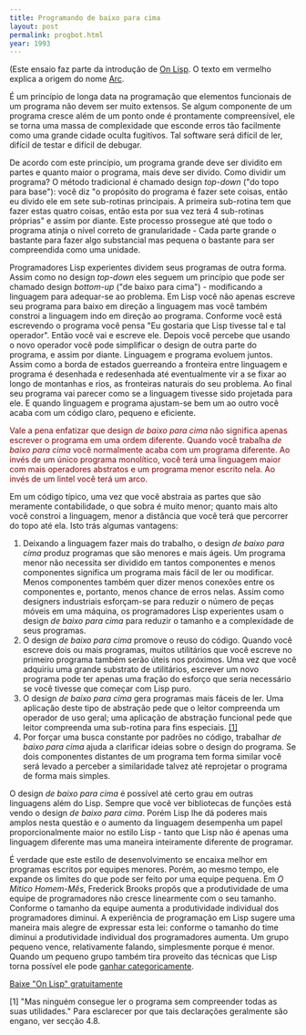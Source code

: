 ```yaml
---
title: Programando de baixo para cima
layout: post
permalink: progbot.html
year: 1993
---
```


(Este ensaio faz parte da introdução de [On Lisp](http://paulgraham.com/onlisp.html). O texto em vermelho explica a origem do nome [Arc](http://paulgraham.com/arc.html).

É um princípio de longa data na programação que elementos funcionais de um programa não devem ser muito extensos. Se algum componente de um programa cresce além de um ponto onde é prontamente compreensível, ele se torna uma massa de complexidade que esconde erros tão facilmente como uma grande cidade oculta fugitivos. Tal software será difícil de ler, difícil de testar e difícil de debugar.

De acordo com este princípio, um programa grande deve ser dividito em partes e quanto maior o programa, mais deve ser divido. Como dividir um programa? O método tradicional é chamado design *top-down* ("do topo para base"): você diz "o propósito do programa é fazer sete coisas, então eu divido ele em sete sub-rotinas principais. A primeira sub-rotina tem que fazer estas quatro coisas, então esta por sua vez terá 4 sub-rotinas próprias" e assim por diante. Este processo prossegue até que todo o programa atinja o nível correto de granularidade - Cada parte grande o bastante para fazer algo substancial mas pequena o bastante para ser compreendida como uma unidade.

Programadores Lisp experientes dividem seus programas de outra forma. Assim como no design *top-down* eles seguem um princípio que pode ser chamado design *bottom-up* ("de baixo para cima") - modificando a linguagem para adequar-se ao problema. Em Lisp você não apenas escreve seu programa para baixo em direção a linguagem mas você também constroi a linguagem indo em direção ao programa. Conforme você está escrevendo o programa você pensa "Eu gostaria que Lisp tivesse tal e tal operador". Então você vai e escreve ele. Depois você percebe que usando o novo operador você pode simplificar o design de outra parte do programa, e assim por diante. Linguagem e programa evoluem juntos. Assim como a borda de estados guerreando a fronteira entre linguagem e programa é desenhada e redesenhada até eventualmente vir a se fixar ao longo de montanhas e rios, as fronteiras naturais do seu problema. Ao final seu programa vai parecer como se a linguagem tivesse sido projetada para ele. E quando linguagem e programa ajustam-se bem um ao outro você acaba com um código claro, pequeno e eficiente.

<p style="color: #880000;">
    Vale a pena enfatizar que design <i>de baixo para cima</i> não significa apenas escrever o programa em uma ordem diferente. Quando você trabalha <i>de baixo para cima</i> você normalmente acaba com um programa diferente. Ao invés de um único programa monolítico, você terá uma linguagem maior com mais operadores abstratos e um programa menor escrito nela. Ao invés de um lintel você terá um arco.
</p>

Em um código típico, uma vez que você abstraia as partes que são meramente contabilidade, o que sobra é muito menor; quanto mais alto você constroi a linguagem, menor a distância que você terá que percorrer do topo até ela. Isto trás algumas vantagens:

  1. Deixando a linguagem fazer mais do trabalho, o design *de baixo para cima* produz programas que são menores e mais ágeis. Um programa menor não necessita ser dividido em tantos componentes e menos componentes significa um programa mais fácil de ler ou modificar. Menos componentes também quer dizer menos conexões entre os componentes e, portanto, menos chance de erros nelas. Assim como designers industriais esforçam-se para reduzir o número de peças móveis em uma máquina, os programadores Lisp experientes usam o design *de baixo para cima* para reduzir o tamanho e a complexidade de seus programas.
  2. O design *de baixo para cima* promove o reuso do código. Quando você escreve dois ou mais programas, muitos utilitários que você escreve no primeiro programa também serão úteis nos próximos. Uma vez que você adquiriu uma grande substrato de utilitários, escrever um novo programa pode ter apenas uma fração do esforço que seria necessário se você tivesse que começar com Lisp puro.
  3. O design *de baixo para cima* gera programas mais fáceis de ler. Uma aplicação deste tipo de abstração pede que o leitor compreenda um operador de uso geral; uma aplicação de abstração funcional pede que leitor compreenda uma sub-rotina para fins especiais. [[1]](#note-1)
  4. Por forçar uma busca constante por padrões no código, trabalhar *de baixo para cima* ajuda a clarificar ideias sobre o design do programa. Se dois componentes distantes de um programa tem forma similar você será levado a perceber a similaridade talvez até reprojetar o programa de forma mais simples.

O design *de baixo para cima* é possível até certo grau em outras linguagens além do Lisp. Sempre que você ver bibliotecas de funções está vendo o design *de baixo para cima*. Porém Lisp lhe dá poderes mais amplos nesta questão e o aumento da linguagem desempenha um papel proporcionalmente maior no estilo Lisp - tanto que Lisp não é apenas uma linguagem diferente mas uma maneira inteiramente diferente de programar.

É verdade que este estilo de desenvolvimento se encaixa melhor em programas escritos por equipes menores. Porém, ao mesmo tempo, ele expande os limites do que pode ser feito por uma equipe pequena. Em *O Mítico Homem-Mês*, Frederick Brooks propôs que a produtividade de uma equipe de programadores não cresce linearmente com o seu tamanho. Conforme o tamanho da equipe aumenta a produtividade individual dos programadores diminui. A experiência de programação em Lisp sugere uma maneira mais alegre de expressar esta lei: conforme o tamanho do time diminui a produtividade individual dos programadores aumenta. Um grupo pequeno vence, relativamente falando, simplesmente porque é menor. Quando um pequeno grupo também tira proveito das técnicas que Lisp torna possível ele pode [ganhar categoricamente](avg.html).

[Baixe "On Lisp" gratuitamente](http://paulgraham.com/onlisptext.html)

<a name="note-1">[1]</a> "Mas ninguém consegue ler o programa sem compreender todas as suas utilidades." Para esclarecer por que tais declarações geralmente são engano, ver secção 4.8.
